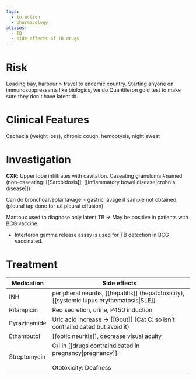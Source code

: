 ```yaml
---
tags:
  - infection
  - pharmacology
aliases:
  - TB
  - side effects of TB drugs
---
```

# Risk
Loading bay, harbour > travel to endemic country.
Starting anyone on immunosuppressants like biologics, we do Quantiferon gold test to make sure they don't have latent tb. 

# Clinical Features
Cachexia (weight loss), chronic cough, hemoptysis, night sweat

# Investigation
**CXR**: Upper lobe infiltrates with cavitation.
Caseating granuloma #named  (non-caseating: [[Sarcoidosis]], [[inflammatory bowel disease|crohn's disease]])

Can do bronchoalveolar lavage > gastric lavage if sample not obtained.
(pleural tap done for u/l pleural effusion)

Mantoux used to diagnose only latent TB -> May be positive in patients with BCG vaccine.
- Interferon gamma release assay is used for TB detection in BCG vaccinated.

# Treatment

| Medication   | Side effects                                                                               |
| ------------ | ------------------------------------------------------------------------------------------ |
| INH          | peripheral neuritis, [[hepatitis]] (hepatotoxicity), [[systemic lupus erythematosis\|SLE]] |
| Rifampicin   | Red secretion, urine, P450 induction                                                       |
| Pyrazinamide | Uric acid increase -> [[Gout]] (Cat C: so isn't contraindicated but avoid it)              |
| Ethambutol   | [[optic neuritis]], decrease visual acuity                                                 |
| Streptomycin | C/I in [[drugs contraindicated in pregnancy\|pregnancy]].<br><br>Ototoxicity: Deafness     |
